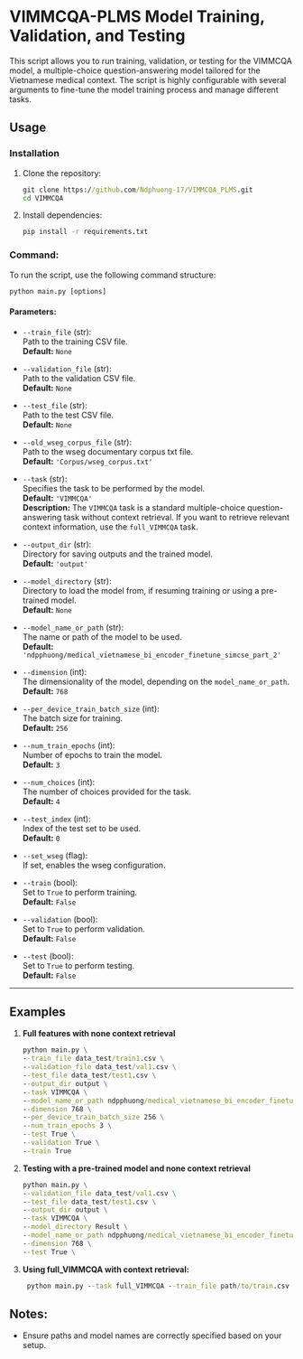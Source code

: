 # VIMMCQA-PLMS Model Training, Validation, and Testing

This script allows you to run training, validation, or testing for the VIMMCQA model, a multiple-choice question-answering model tailored for the Vietnamese medical context. The script is highly configurable with several arguments to fine-tune the model training process and manage different tasks.

## Usage

### Installation

1. Clone the repository:
   ```cmd
   git clone https://github.com/Ndphuong-17/VIMMCQA_PLMS.git
   cd VIMMCQA
   ```
2. Install dependencies:
   ```cmd
   pip install -r requirements.txt
   ```

### Command:

To run the script, use the following command structure:

```cmd
python main.py [options]
```

#### Parameters:

- `--train_file` (str):  
  Path to the training CSV file.  
  **Default:** `None`

- `--validation_file` (str):  
  Path to the validation CSV file.  
  **Default:** `None`

- `--test_file` (str):  
  Path to the test CSV file.  
  **Default:** `None`

- `--old_wseg_corpus_file` (str):  
  Path to the wseg documentary corpus txt file.  
  **Default:** `'Corpus/wseg_corpus.txt'`

- `--task` (str):  
  Specifies the task to be performed by the model.  
  **Default:** `'VIMMCQA'`  
  **Description:** The `VIMMCQA` task is a standard multiple-choice question-answering task without context retrieval. If you want to retrieve relevant context information, use the `full_VIMMCQA` task.

- `--output_dir` (str):  
  Directory for saving outputs and the trained model.  
  **Default:** `'output'`

- `--model_directory` (str):  
  Directory to load the model from, if resuming training or using a pre-trained model.  
  **Default:** `None`

- `--model_name_or_path` (str):  
  The name or path of the model to be used.  
  **Default:** `'ndpphuong/medical_vietnamese_bi_encoder_finetune_simcse_part_2'`

- `--dimension` (int):  
  The dimensionality of the model, depending on the `model_name_or_path`.  
  **Default:** `768`

- `--per_device_train_batch_size` (int):  
  The batch size for training.  
  **Default:** `256`

- `--num_train_epochs` (int):  
  Number of epochs to train the model.  
  **Default:** `3`

- `--num_choices` (int):  
  The number of choices provided for the task.  
  **Default:** `4`

- `--test_index` (int):  
  Index of the test set to be used.  
  **Default:** `0`

- `--set_wseg` (flag):  
  If set, enables the wseg configuration.

- `--train` (bool):  
  Set to `True` to perform training.  
  **Default:** `False`

- `--validation` (bool):  
  Set to `True` to perform validation.  
  **Default:** `False`

- `--test` (bool):  
  Set to `True` to perform testing.  
  **Default:** `False`

---


## Examples

1. **Full features with none context retrieval**

   ```cmd
   python main.py \
   --train_file data_test/train1.csv \
   --validation_file data_test/val1.csv \
   --test_file data_test/test1.csv \
   --output_dir output \
   --task VIMMCQA \
   --model_name_or_path ndpphuong/medical_vietnamese_bi_encoder_finetune_simcse_part_2 \
   --dimension 768 \
   --per_device_train_batch_size 256 \
   --num_train_epochs 3 \
   --test True \
   --validation True \
   --train True
   ```

2. **Testing with a pre-trained model and none context retrieval**

   ```cmd
   python main.py \
   --validation_file data_test/val1.csv \
   --test_file data_test/test1.csv \
   --output_dir output \
   --task VIMMCQA \
   --model_directory Result \
   --model_name_or_path ndpphuong/medical_vietnamese_bi_encoder_finetune_simcse_part_2 \
   --dimension 768 \
   --test True \
   ```

4. **Using full_VIMMCQA with context retrieval:**

   ```cmd
    python main.py --task full_VIMMCQA --train_file path/to/train.csv --train True
    ```

## Notes:
- Ensure paths and model names are correctly specified based on your setup.